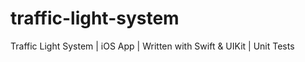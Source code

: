 # traffic-light-system
Traffic Light System | iOS App | Written with Swift &amp; UIKit | Unit Tests
